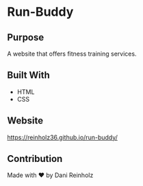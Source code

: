 # Run-Buddy

## Purpose
A website that offers fitness training services.

## Built With
* HTML
* CSS

## Website
https://reinholz36.github.io/run-buddy/

## Contribution
Made with ❤️ by Dani Reinholz
